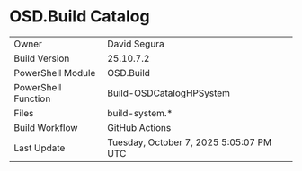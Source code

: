 ﻿# OSD.Build Catalog

| | |
|-|-|
| Owner | David Segura |
| Build Version | 25.10.7.2 |
| PowerShell Module | OSD.Build |
| PowerShell Function | Build-OSDCatalogHPSystem |
| Files | build-system.* |
| Build Workflow | GitHub Actions |
| Last Update | Tuesday, October 7, 2025 5:05:07 PM UTC |
